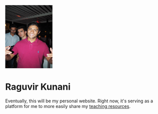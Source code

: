 <img src='./image.jpg' width="150" height="200" />

# Raguvir Kunani

Eventually, this will be my personal website. Right now, it's serving as a platform for me to more easily share my [teaching resources](https://rkunani.github.io/teaching/).
